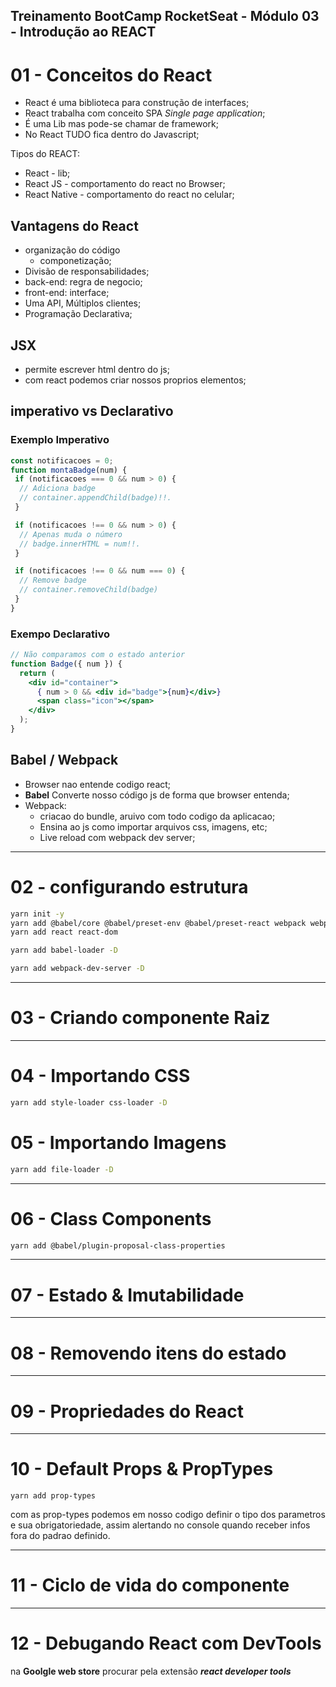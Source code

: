 Treinamento BootCamp RocketSeat - Módulo 03 - Introdução ao REACT
---

# 01 - Conceitos do React 

- React é uma biblioteca para construção de interfaces;
- React trabalha com conceito SPA *Single page application*;
- É uma Lib mas pode-se chamar de framework;
- No React TUDO fica dentro do Javascript;

Tipos do REACT:
- React - lib;
- React JS - comportamento do react no Browser;
- React Native - comportamento do react no celular;

## Vantagens do React

- organização do código
  - componetização;
- Divisão de responsabilidades;
 - back-end: regra de negocio;
 - front-end: interface;
- Uma API,  Múltiplos clientes;
- Programação Declarativa;

## JSX
- permite escrever html dentro do js;
-  com react podemos criar nossos proprios elementos;

## imperativo vs Declarativo

### Exemplo Imperativo
```jsx
const notificacoes = 0;
function montaBadge(num) {
 if (notificacoes === 0 && num > 0) {
  // Adiciona badge
  // container.appendChild(badge)!!.
 }

 if (notificacoes !== 0 && num > 0) {
  // Apenas muda o número
  // badge.innerHTML = num!!.
 }

 if (notificacoes !== 0 && num === 0) {
  // Remove badge
  // container.removeChild(badge)
 }
}
```

### Exempo Declarativo
```jsx
// Não comparamos com o estado anterior
function Badge({ num }) {
  return (
    <div id="container">
      { num > 0 && <div id="badge">{num}</div>}
      <span class="icon"></span>
    </div>
  );
}
```

## Babel / Webpack

- Browser nao entende codigo react;
- **Babel** Converte nosso código js de forma que browser entenda;
- Webpack:
  - criacao do bundle, aruivo com todo codigo da aplicacao;
  - Ensina ao js como importar arquivos css, imagens, etc;
  - Live reload com webpack dev server;

---

# 02 - configurando estrutura

```bash
yarn init -y
yarn add @babel/core @babel/preset-env @babel/preset-react webpack webpack-cli -D
yarn add react react-dom

yarn add babel-loader -D

yarn add webpack-dev-server -D
```

---

# 03 - Criando componente Raiz

---

# 04 - Importando CSS

```bash
yarn add style-loader css-loader -D
```

# 05 - Importando Imagens

```bash
yarn add file-loader -D
```

---

# 06 - Class Components

```bash
yarn add @babel/plugin-proposal-class-properties
```

---

# 07 - Estado & Imutabilidade

---

# 08 - Removendo itens do estado

---

# 09 - Propriedades do React

---

# 10 - Default Props & PropTypes

```bash=
yarn add prop-types
```
com as prop-types podemos em nosso codigo definir o tipo dos parametros e sua obrigatoriedade, assim alertando no console quando receber infos fora do padrao definido.

---

# 11 - Ciclo de vida do componente

---

# 12 - Debugando React com DevTools

na **Goolgle web store** procurar pela extensão ***react developer tools***
